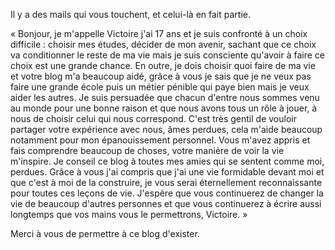 <!-- 
.. title: Merci
.. slug: merci
.. date: 2014-11-03 23:06:23.730830+01:00
.. tags: Développement personnel
.. category: 
.. link: 
.. description: 
.. type: text
-->

Il y a des mails qui vous touchent, et celui-là en fait partie.

« Bonjour, 
je m'appelle Victoire j'ai 17 ans et je suis confronté à un choix difficile : choisir mes études, décider de mon avenir, sachant que ce choix va conditionner le reste de ma vie mais je suis consciente qu'avoir à faire ce choix est une grande chance. En outre, je dois choisir quoi faire de ma vie et votre blog m'a beaucoup aidé, grâce à vous je sais que je ne veux pas faire une grande école puis un métier pénible qui paye bien mais je veux aider les autres. Je suis persuadée que chacun d'entre nous sommes venu au monde pour une bonne raison et que nous avons tous un rôle à jouer, à nous de choisir celui qui nous correspond. C'est très gentil de vouloir partager votre expérience avec nous, âmes perdues, cela m'aide beaucoup notamment pour mon épanouissement personnel. Vous m'avez appris  et fais comprendre beaucoup de choses, votre manière de voir la vie m'inspire. Je conseil ce blog à toutes mes amies qui se sentent comme moi, perdues. Grâce à vous j'ai compris que j'ai une vie formidable devant moi et que c'est à moi de la construire, je vous serai éternellement reconnaissante pour toutes ces leçons de vie. 
J'espère que vous continuerez de changer la vie de beaucoup d'autres personnes et que vous continuerez à écrire aussi longtemps que vos mains vous le permettrons, 
Victoire. »

Merci à vous de permettre à ce blog d'exister.
